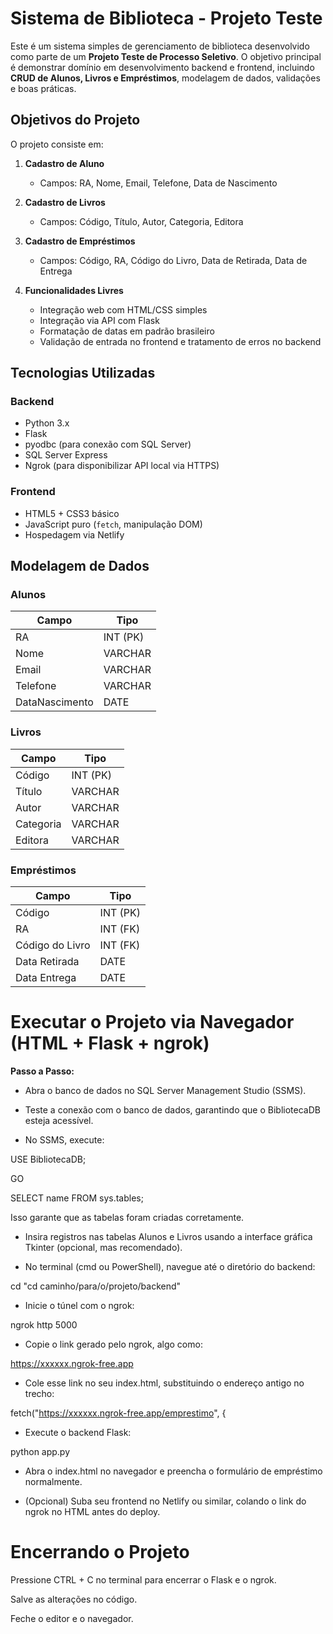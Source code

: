# Sistema de Biblioteca - Projeto Teste

Este é um sistema simples de gerenciamento de biblioteca desenvolvido como parte de um **Projeto Teste de Processo Seletivo**. O objetivo principal é demonstrar domínio em desenvolvimento backend e frontend, incluindo **CRUD de Alunos, Livros e Empréstimos**, modelagem de dados, validações e boas práticas.

## Objetivos do Projeto

O projeto consiste em:

1. **Cadastro de Aluno**
   - Campos: RA, Nome, Email, Telefone, Data de Nascimento

2. **Cadastro de Livros**
   - Campos: Código, Título, Autor, Categoria, Editora

3. **Cadastro de Empréstimos**
   - Campos: Código, RA, Código do Livro, Data de Retirada, Data de Entrega

4. **Funcionalidades Livres**
   - Integração web com HTML/CSS simples
   - Integração via API com Flask
   - Formatação de datas em padrão brasileiro
   - Validação de entrada no frontend e tratamento de erros no backend

## Tecnologias Utilizadas

### Backend
- Python 3.x
- Flask
- pyodbc (para conexão com SQL Server)
- SQL Server Express
- Ngrok (para disponibilizar API local via HTTPS)

### Frontend
- HTML5 + CSS3 básico
- JavaScript puro (`fetch`, manipulação DOM)
- Hospedagem via Netlify

## Modelagem de Dados

### Alunos
| Campo            | Tipo        |
|------------------|-------------|
| RA               | INT (PK)    |
| Nome             | VARCHAR     |
| Email            | VARCHAR     |
| Telefone         | VARCHAR     |
| DataNascimento   | DATE        |

### Livros
| Campo            | Tipo        |
|------------------|-------------|
| Código           | INT (PK)    |
| Título           | VARCHAR     |
| Autor            | VARCHAR     |
| Categoria        | VARCHAR     |
| Editora          | VARCHAR     |

### Empréstimos
| Campo            | Tipo        |
|------------------|-------------|
| Código           | INT (PK)    |
| RA               | INT (FK)    |
| Código do Livro  | INT (FK)    |
| Data Retirada    | DATE        |
| Data Entrega     | DATE        |


# Executar o Projeto via Navegador (HTML + Flask + ngrok)

**Passo a Passo:**

- Abra o banco de dados no SQL Server Management Studio (SSMS).

- Teste a conexão com o banco de dados, garantindo que o BibliotecaDB esteja acessível.

- No SSMS, execute:

USE BibliotecaDB;

GO

SELECT name FROM sys.tables;

Isso garante que as tabelas foram criadas corretamente.

- Insira registros nas tabelas Alunos e Livros usando a interface gráfica Tkinter (opcional, mas recomendado).

- No terminal (cmd ou PowerShell), navegue até o diretório do backend:

cd "cd caminho/para/o/projeto/backend"


- Inicie o túnel com o ngrok:

ngrok http 5000


- Copie o link gerado pelo ngrok, algo como:

https://xxxxxx.ngrok-free.app


- Cole esse link no seu index.html, substituindo o endereço antigo no trecho:

fetch("https://xxxxxx.ngrok-free.app/emprestimo", {


- Execute o backend Flask:

python app.py


- Abra o index.html no navegador e preencha o formulário de empréstimo normalmente.
  

- (Opcional) Suba seu frontend no Netlify ou similar, colando o link do ngrok no HTML antes do deploy.
  

# Encerrando o Projeto
Pressione CTRL + C no terminal para encerrar o Flask e o ngrok.

Salve as alterações no código.

Feche o editor e o navegador.
